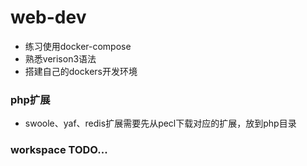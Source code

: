 # web-dev
- 练习使用docker-compose
- 熟悉verison3语法
- 搭建自己的dockers开发环境

### php扩展
- swoole、yaf、redis扩展需要先从pecl下载对应的扩展，放到php目录

### workspace TODO...
